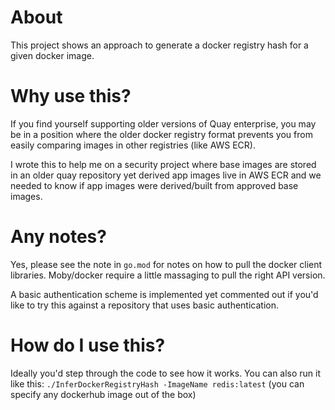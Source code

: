 # About

This project shows an approach to generate a docker registry hash for a given docker image.

# Why use this?
If you find yourself supporting older versions of Quay enterprise, you may be in a position where the older docker registry format prevents you from easily comparing images in other registries (like AWS ECR). 

I wrote this to help me on a security project where base images are stored in an older quay repository yet derived app images live in AWS ECR and we needed to know if app images were derived/built from approved base images.

# Any notes?
Yes, please see the note in `go.mod` for notes on how to pull the docker client libraries. Moby/docker require a little massaging to pull the right API version.

A basic authentication scheme is implemented yet commented out if you'd like to try this against a repository that uses basic authentication.

# How do I use this?
Ideally you'd step through the code to see how it works. You can also run it like this:
  `./InferDockerRegistryHash -ImageName redis:latest` (you can specify any dockerhub image out of the box) 
